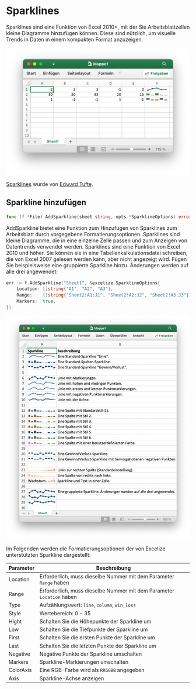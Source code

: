 # Sparklines

Sparklines sind eine Funktion von Excel 2010+, mit der Sie Arbeitsblattzellen kleine Diagramme hinzufügen können. Diese sind nützlich, um visuelle Trends in Daten in einem kompakten Format anzuzeigen.

<p align="center"><img width="612" src="./images/sparkline_01.png" alt="Erstellen Sie eine Sparkline mit Excelize mit Go"></p>

[Sparklines](https://en.wikipedia.org/wiki/Sparklines) wurde von [Edward Tufte](https://en.wikipedia.org/wiki/Edward_Tufte).

## Sparkline hinzufügen

```go
func (f *File) AddSparkline(sheet string, opts *SparklineOptions) error
```

AddSparkline bietet eine Funktion zum Hinzufügen von Sparklines zum Arbeitsblatt durch vorgegebene Formatierungsoptionen. Sparklines sind kleine Diagramme, die in eine einzelne Zelle passen und zum Anzeigen von Datentrends verwendet werden. Sparklines sind eine Funktion von Excel 2010 und höher. Sie können sie in eine Tabellenkalkulationsdatei schreiben, die von Excel 2007 gelesen werden kann, aber nicht angezeigt wird. Fügen Sie beispielsweise eine gruppierte Sparkline hinzu. Änderungen werden auf alle drei angewendet:

```go
err := f.AddSparkline("Sheet1", &excelize.SparklineOptions{
    Location: []string{"A1", "A2", "A3"},
    Range:    []string{"Sheet2!A1:J1", "Sheet2!A2:J2", "Sheet2!A3:J3"},
    Markers:  true,
})
```

<p align="center"><img width="783" src="./images/sparkline_02.png" alt="Erstellen Sie eine Sparkline mit Excelize mit Go"></p>

Im Folgenden werden die Formatierungsoptionen der von Excelize unterstützten Sparkline dargestellt:

Parameter | Beschreibung
---|---
Location  | Erforderlich, muss dieselbe Nummer mit dem Parameter `Range` haben
Range     | Erforderlich, muss dieselbe Nummer mit dem Parameter `Location` haben
Type      | Aufzählungswert: `line`, `column`, `win_loss`
Style     | Wertebereich: 0 - 35
Hight     | Schalten Sie die Höhepunkte der Sparkline um
Low       | Schalten Sie die Tiefpunkte der Sparkline um
First     | Schalten Sie die ersten Punkte der Sparkline um
Last      | Schalten Sie die letzten Punkte der Sparkline um
Negative  | Negative Punkte der Sparkline umschalten
Markers   | Sparkline-Markierungen umschalten
ColorAxis | Eine RGB-Farbe wird als `RRGGBB` angegeben
Axis      | Sparkline-Achse anzeigen
